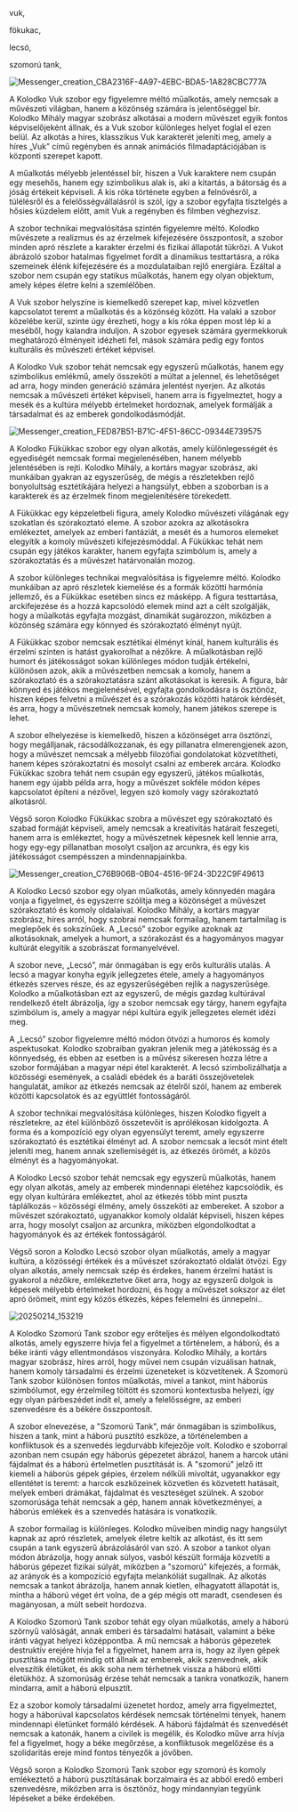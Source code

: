 vuk,

fökukac,

lecsó,

szomorú tank,






![Messenger_creation_CBA2316F-4A97-4EBC-BDA5-1A828CBC777A](https://github.com/user-attachments/assets/0c3c87ce-0cb2-40ac-8eb8-ce45851c85f0)

A Kolodko Vuk szobor egy figyelemre méltó műalkotás, amely nemcsak a művészeti világban, hanem a közönség számára is jelentőséggel bír. Kolodko Mihály magyar szobrász alkotásai a modern művészet egyik fontos képviselőjeként állnak, és a Vuk szobor különleges helyet foglal el ezen belül. Az alkotás a híres, klasszikus Vuk karakterét jeleníti meg, amely a híres „Vuk” című regényben és annak animációs filmadaptációjában is központi szerepet kapott.

A műalkotás mélyebb jelentéssel bír, hiszen a Vuk karaktere nem csupán egy mesehős, hanem egy szimbolikus alak is, aki a kitartás, a bátorság és a jóság értékeit képviseli. A kis róka története egyben a felnövésről, a túlélésről és a felelősségvállalásról is szól, így a szobor egyfajta tisztelgés a hősies küzdelem előtt, amit Vuk a regényben és filmben véghezvisz.

A szobor technikai megvalósítása szintén figyelemre méltó. Kolodko művészete a realizmus és az érzelmek kifejezésére összpontosít, a szobor minden apró részlete a karakter érzelmi és fizikai állapotát tükrözi. A Vukot ábrázoló szobor hatalmas figyelmet fordít a dinamikus testtartásra, a róka szemeinek élénk kifejezésére és a mozdulataiban rejlő energiára. Ezáltal a szobor nem csupán egy statikus műalkotás, hanem egy olyan objektum, amely képes életre kelni a szemlélőben.

A Vuk szobor helyszíne is kiemelkedő szerepet kap, mivel közvetlen kapcsolatot teremt a műalkotás és a közönség között. Ha valaki a szobor közelébe kerül, szinte úgy érezheti, hogy a kis róka éppen most lép ki a meséből, hogy kalandra induljon. A szobor egyesek számára gyermekkoruk meghatározó élményeit idézheti fel, mások számára pedig egy fontos kulturális és művészeti értéket képvisel.

A Kolodko Vuk szobor tehát nemcsak egy egyszerű műalkotás, hanem egy szimbolikus emlékmű, amely összeköti a múltat a jelennel, és lehetőséget ad arra, hogy minden generáció számára jelentést nyerjen. Az alkotás nemcsak a művészeti értéket képviseli, hanem arra is figyelmeztet, hogy a mesék és a kultúra mélyebb értelmeket hordoznak, amelyek formálják a társadalmat és az emberek gondolkodásmódját.



![Messenger_creation_FED87B51-B71C-4F51-86CC-09344E739575](https://github.com/user-attachments/assets/a3429942-8122-4eaf-a38e-acc67b31081f)


A Kolodko Fükükkac szobor egy olyan alkotás, amely különlegességét és egyediségét nemcsak formai megjelenésében, hanem mélyebb jelentésében is rejti. Kolodko Mihály, a kortárs magyar szobrász, aki munkáiban gyakran az egyszerűség, de mégis a részletekben rejlő bonyolultság esztétikájára helyezi a hangsúlyt, ebben a szoborban is a karakterek és az érzelmek finom megjelenítésére törekedett.

A Fükükkac egy képzeletbeli figura, amely Kolodko művészeti világának egy szokatlan és szórakoztató eleme. A szobor azokra az alkotásokra emlékeztet, amelyek az emberi fantáziát, a mesét és a humoros elemeket elegyítik a komoly művészeti kifejezésmóddal. A Fükükkac tehát nem csupán egy játékos karakter, hanem egyfajta szimbólum is, amely a szórakoztatás és a művészet határvonalán mozog.

A szobor különleges technikai megvalósítása is figyelemre méltó. Kolodko munkáiban az apró részletek kiemelése és a formák közötti harmónia jellemző, és a Fükükkac esetében sincs ez másképp. A figura testtartása, arckifejezése és a hozzá kapcsolódó elemek mind azt a célt szolgálják, hogy a műalkotás egyfajta mozgást, dinamikát sugározzon, miközben a közönség számára egy könnyed és szórakoztató élményt nyújt.

A Fükükkac szobor nemcsak esztétikai élményt kínál, hanem kulturális és érzelmi szinten is hatást gyakorolhat a nézőkre. A műalkotásban rejlő humort és játékosságot sokan különleges módon tudják értékelni, különösen azok, akik a művészetben nemcsak a komoly, hanem a szórakoztató és a szórakoztatásra szánt alkotásokat is keresik. A figura, bár könnyed és játékos megjelenésével, egyfajta gondolkodásra is ösztönöz, hiszen képes felvetni a művészet és a szórakozás közötti határok kérdését, és arra, hogy a művészetnek nemcsak komoly, hanem játékos szerepe is lehet.

A szobor elhelyezése is kiemelkedő, hiszen a közönséget arra ösztönzi, hogy megálljanak, rácsodálkozzanak, és egy pillanatra elmerengjenek azon, hogy a művészet nemcsak a mélyebb filozófiai gondolatokat közvetítheti, hanem képes szórakoztatni és mosolyt csalni az emberek arcára. Kolodko Fükükkac szobra tehát nem csupán egy egyszerű, játékos műalkotás, hanem egy újabb példa arra, hogy a művészet sokféle módon képes kapcsolatot építeni a nézővel, legyen szó komoly vagy szórakoztató alkotásról.

Végső soron Kolodko Fükükkac szobra a művészet egy szórakoztató és szabad formáját képviseli, amely nemcsak a kreativitás határait feszegeti, hanem arra is emlékeztet, hogy a művészetnek képesnek kell lennie arra, hogy egy-egy pillanatban mosolyt csaljon az arcunkra, és egy kis játékosságot csempésszen a mindennapjainkba.


![Messenger_creation_C76B906B-0B04-4516-9F24-3D22C9F49613](https://github.com/user-attachments/assets/16180f61-5488-489e-bf56-a49af0fcf9ad)



A Kolodko Lecsó szobor egy olyan műalkotás, amely könnyedén magára vonja a figyelmet, és egyszerre szólítja meg a közönséget a művészet szórakoztató és komoly oldalaival. Kolodko Mihály, a kortárs magyar szobrász, híres arról, hogy szobrai nemcsak formailag, hanem tartalmilag is meglepőek és sokszínűek. A „Lecsó” szobor egyike azoknak az alkotásoknak, amelyek a humort, a szórakozást és a hagyományos magyar kultúrát elegyítik a szobrászat formanyelvével.

A szobor neve, „Lecsó”, már önmagában is egy erős kulturális utalás. A lecsó a magyar konyha egyik jellegzetes étele, amely a hagyományos étkezés szerves része, és az egyszerűségében rejlik a nagyszerűsége. Kolodko a műalkotásban ezt az egyszerű, de mégis gazdag kultúrával rendelkező ételt ábrázolja, így a szobor nemcsak egy tárgy, hanem egyfajta szimbólum is, amely a magyar népi kultúra egyik jellegzetes elemét idézi meg.

A „Lecsó” szobor figyelemre méltó módon ötvözi a humoros és komoly aspektusokat. Kolodko szobraiban gyakran jelenik meg a játékosság és a könnyedség, és ebben az esetben is a művész sikeresen hozza létre a szobor formájában a magyar népi étel karakterét. A lecsó szimbolizálhatja a közösségi események, a családi ebédek és a baráti összejövetelek hangulatát, amikor az étkezés nemcsak az ételről szól, hanem az emberek közötti kapcsolatok és az együttlét fontosságáról.

A szobor technikai megvalósítása különleges, hiszen Kolodko figyelt a részletekre, az étel különböző összetevőit is aprólékosan kidolgozta. A forma és a kompozíció egy olyan egyensúlyt teremt, amely egyszerre szórakoztató és esztétikai élményt ad. A szobor nemcsak a lecsót mint ételt jeleníti meg, hanem annak szellemiségét is, az étkezés örömét, a közös élményt és a hagyományokat.

A Kolodko Lecsó szobor tehát nemcsak egy egyszerű műalkotás, hanem egy olyan alkotás, amely az emberek mindennapi életéhez kapcsolódik, és egy olyan kultúrára emlékeztet, ahol az étkezés több mint puszta táplálkozás – közösségi élmény, amely összeköti az embereket. A szobor a művészet szórakoztató, ugyanakkor komoly oldalát képviseli, hiszen képes arra, hogy mosolyt csaljon az arcunkra, miközben elgondolkodtat a hagyományok és az értékek fontosságáról.

Végső soron a Kolodko Lecsó szobor olyan műalkotás, amely a magyar kultúra, a közösségi értékek és a művészet szórakoztató oldalát ötvözi. Egy olyan alkotás, amely nemcsak szép és érdekes, hanem érzelmi hatást is gyakorol a nézőkre, emlékeztetve őket arra, hogy az egyszerű dolgok is képesek mélyebb értelmeket hordozni, és hogy a művészet sokszor az élet apró örömeit, mint egy közös étkezés, képes felemelni és ünnepelni..




![20250214_153219](https://github.com/user-attachments/assets/31a16e6a-a205-4307-9c97-2de469d3c8fe)


A Kolodko Szomorú Tank szobor egy erőteljes és mélyen elgondolkodtató alkotás, amely egyszerre hívja fel a figyelmet a történelem, a háború, és a béke iránti vágy ellentmondásos viszonyára. Kolodko Mihály, a kortárs magyar szobrász, híres arról, hogy művei nem csupán vizuálisan hatnak, hanem komoly társadalmi és érzelmi üzeneteket is közvetítenek. A Szomorú Tank szobor különösen fontos műalkotás, mivel a tankot, mint háborús szimbólumot, egy érzelmileg töltött és szomorú kontextusba helyezi, így egy olyan párbeszédet indít el, amely a felelősségre, az emberi szenvedésre és a békére összpontosít.

A szobor elnevezése, a "Szomorú Tank", már önmagában is szimbolikus, hiszen a tank, mint a háború pusztító eszköze, a történelemben a konfliktusok és a szenvedés legdurvább kifejezője volt. Kolodko e szoborral azonban nem csupán egy háborús gépezetet ábrázol, hanem a harcok utáni fájdalmat és a háború értelmetlen pusztítását is. A "szomorú" jelző itt kiemeli a háborús gépek gépies, érzelem nélküli mivoltát, ugyanakkor egy ellentétet is teremt: a harcok eszközeinek közvetlen és közvetett hatásait, melyek emberi drámákat, fájdalmat és veszteséget szülnek. A szobor szomorúsága tehát nemcsak a gép, hanem annak következményei, a háborús emlékek és a szenvedés hatására is vonatkozik.

A szobor formailag is különleges. Kolodko műveiben mindig nagy hangsúlyt kapnak az apró részletek, amelyek életre keltik az alkotást, és itt sem csupán a tank egyszerű ábrázolásáról van szó. A szobor a tankot olyan módon ábrázolja, hogy annak súlyos, vasból készült formája közvetíti a háborús gépezet fizikai súlyát, miközben a "szomorú" kifejezés, a formák, az arányok és a kompozíció egyfajta melankóliát sugallnak. Az alkotás nemcsak a tankot ábrázolja, hanem annak kietlen, elhagyatott állapotát is, mintha a háború véget ért volna, de a gép mégis ott maradt, csendesen és magányosan, a múlt sebeit hordozva.

A Kolodko Szomorú Tank szobor tehát egy olyan műalkotás, amely a háború szörnyű valóságát, annak emberi és társadalmi hatásait, valamint a béke iránti vágyat helyezi középpontba. A mű nemcsak a háborús gépezetek destruktív erejére hívja fel a figyelmet, hanem arra is, hogy az ilyen gépek pusztítása mögött mindig ott állnak az emberek, akik szenvednek, akik elveszítik életüket, és akik soha nem térhetnek vissza a háború előtti életükhöz. A szomorúság érzése tehát nemcsak a tankra vonatkozik, hanem mindarra, amit a háború elpusztít.

Ez a szobor komoly társadalmi üzenetet hordoz, amely arra figyelmeztet, hogy a háborúval kapcsolatos kérdések nemcsak történelmi tények, hanem mindennapi életünket formáló kérdések. A háború fájdalmát és szenvedését nemcsak a katonák, hanem a civilek is megélik, és Kolodko műve arra hívja fel a figyelmet, hogy a béke megőrzése, a konfliktusok megelőzése és a szolidaritás ereje mind fontos tényezők a jövőben.

Végső soron a Kolodko Szomorú Tank szobor egy szomorú és komoly emlékeztető a háború pusztításának borzalmaira és az abból eredő emberi szenvedésre, miközben arra is ösztönöz, hogy mindannyian tegyünk lépéseket a béke érdekében.
